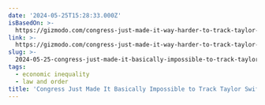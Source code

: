 ```yaml
---
date: '2024-05-25T15:28:33.000Z'
isBasedOn: >-
  https://gizmodo.com/congress-just-made-it-way-harder-to-track-taylor-swift-1851492383
link: >-
  https://gizmodo.com/congress-just-made-it-way-harder-to-track-taylor-swift-1851492383
slug: >-
  2024-05-25-congress-just-made-it-basically-impossible-to-track-taylor-swifts-private
tags:
  - economic inequality
  - law and order
title: 'Congress Just Made It Basically Impossible to Track Taylor Swift’s Private '
---
```

 
